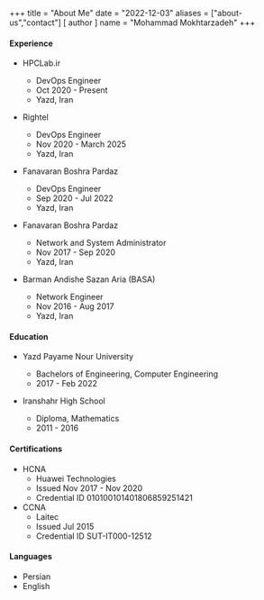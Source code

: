 +++
title = "About Me"
date = "2022-12-03"
aliases = ["about-us","contact"]
[ author ]
  name = "Mohammad Mokhtarzadeh"
+++


#### Experience
* HPCLab.ir
  * DevOps Engineer
  * Oct 2020 - Present
  * Yazd, Iran

* Rightel
  * DevOps Engineer
  * Nov 2020 - March 2025
  * Yazd, Iran
 
* Fanavaran Boshra Pardaz
  * DevOps Engineer
  * Sep 2020 - Jul 2022 
  * Yazd, Iran

* Fanavaran Boshra Pardaz
  * Network and System Administrator
  * Nov 2017 - Sep 2020 
  * Yazd, Iran

* Barman Andishe Sazan Aria (BASA)
  * Network Engineer
  * Nov 2016 - Aug 2017
  * Yazd, Iran

#### Education
* Yazd Payame Nour University
  * Bachelors of Engineering, Computer Engineering
  * 2017 - Feb 2022

* Iranshahr High School
  * Diploma, Mathematics
  * 2011 - 2016

#### Certifications
* HCNA
  * Huawei Technologies
  * Issued Nov 2017 - Nov 2020
  * Credential ID 010100101401806859251421
* CCNA
  * Laitec
  * Issued Jul 2015
  * Credential ID SUT-IT000-12512

#### Languages
* Persian
* English
